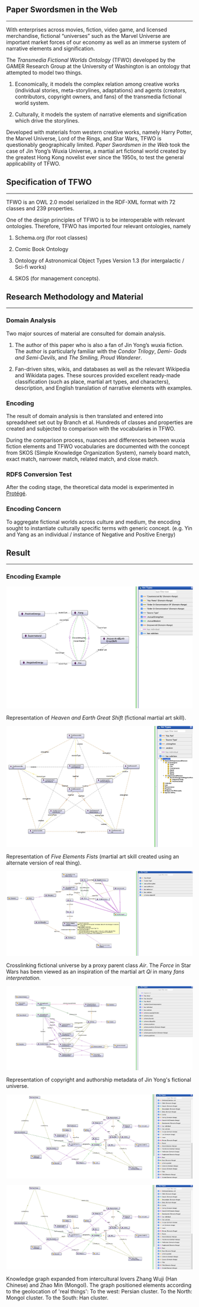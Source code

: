 ## Paper Swordsmen in the Web
---

With enterprises across movies, fiction, video game, and licensed merchandise, fictional “universes” such as the Marvel Universe are important market forces of our economy as well as an immerse system of narrative elements and signification.

The *Transmedia Fictional Worlds Ontology* (TFWO) developed by the GAMER Research Group at the University of Washington is an ontology that attempted to model two things.

1. Economically, it models the complex relation among creative works (individual stories, meta-storylines, adaptations) and agents (creators, contributors, copyright owners, and fans) of the transmedia fictional world system.

2. Culturally, it models the system of narrative elements and signification which drive the storylines.

Developed with materials from western creative works, namely Harry Potter, the Marvel Universe, Lord of the Rings, and Star Wars, TFWO is questionably geographically limited. *Paper Swordsmen in the Web* took the case of Jin Yong’s Wuxia Universe, a martial art fictional world created by the greatest Hong Kong novelist ever since the 1950s, to test the general applicability of TFWO.

## Specification of TFWO
---

TFWO is an OWL 2.0 model serialized in the RDF-XML format with 72 classes and 239 properties.

One of the design principles of TFWO is to be interoperable with relevant ontologies. Therefore, TFWO has imported four relevant ontologies, namely

1. Schema.org (for root classes)

2. Comic Book Ontology

3. Ontology of Astronomical Object Types Version 1.3 (for intergalactic / Sci-fi works)

4. SKOS (for management concepts).

## Research Methodology and Material
---

### Domain Analysis 

Two major sources of material are consulted for domain analysis.

1. The author of this paper who is also a fan of Jin Yong’s wuxia fiction. The author is particularly familiar with the *Condor Trilogy*, *Demi- Gods and Semi-Devils*, and *The Smiling, Proud Wanderer*.

2. Fan-driven sites, wikis, and databases as well as the relevant Wikipedia and Wikidata pages. These sources provided excellent ready-made classification (such as place, martial art types, and characters), description, and English translation of narrative elements with examples.

### Encoding

The result of domain analysis is then translated and entered into spreadsheet set out by Branch et al. Hundreds of classes and properties are created and subjected to comparison with the vocabularies in TFWO.

During the comparison process, nuances and differences between wuxia fiction elements and TFWO vocabularies are documented with the concept from SKOS (Simple Knowledge Organization System), namely board match, exact match, narrower match, related match, and close match.

### RDFS Conversion Test

After the coding stage, the theoretical data model is experimented in [Protégé](https://protege.stanford.edu/).

### Encoding Concern

To aggregate fictional worlds across culture and medium, the encoding sought to instantiate culturally specific terms with generic concept. (e.g. Yin and Yang as an individual / instance of Negative and Positive Energy)

## Result
---

### Encoding Example

<img src="1.jpg?raw=true"/>

Representation of *Heaven and Earth Great Shift* (fictional martial art skill).

<img src="2.jpg?raw=true"/>

Representation of *Five Elements Fists* (martial art skill created using an alternate version of real thing).

<img src="3.jpg?raw=true"/>

Crosslinking fictional universe by a proxy parent class *Air*. The *Force* in Star Wars has been viewed as an inspiration of the martial art *Qi* in many *fans interpretation*.

<img src="4.jpg?raw=true"/>

Representation of copyright and authorship metadata of Jin Yong's fictional universe. 

[![Image](5.jpg)](5.jpg)

<img src="5.jpg?raw=true"/>

Knowledge graph expanded from intercultural lovers Zhang Wuji (Han Chinese) and Zhao Min (Mongol). The graph positioned elements according to the geolocation of  'real things': To the west: Persian cluster. To the North: Mongol cluster. To the South: Han cluster.
